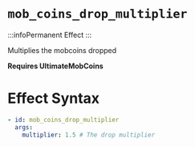 # `mob_coins_drop_multiplier`
:::infoPermanent Effect
:::

Multiplies the mobcoins dropped

**Requires UltimateMobCoins**

# Effect Syntax
```yaml
- id: mob_coins_drop_multiplier
  args:
    multiplier: 1.5 # The drop multiplier
```